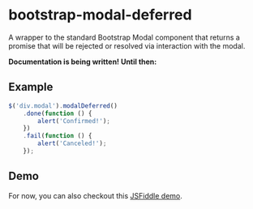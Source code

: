 # bootstrap-modal-deferred
A wrapper to the standard Bootstrap Modal component that returns a promise that will be rejected or resolved via interaction with the modal.

**Documentation is being written! Until then:**

## Example
````javascript
$('div.modal').modalDeferred()
	.done(function () {
		alert('Confirmed!');
	})
	.fail(function () {
		alert('Canceled!');
	});
````

## Demo
For now, you can also checkout this [JSFiddle demo](https://jsfiddle.net/JAAulde/4cbL8jqr/).